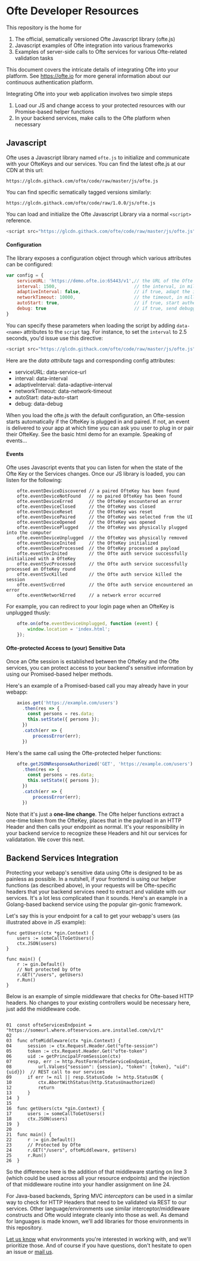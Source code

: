 # Ofte Developer Resources

This repository is the home for

1. The official, sematically versioned Ofte Javascript library (ofte.js)
2. Javascript examples of Ofte integration into various frameworks
3. Examples of server-side calls to Ofte services for various Ofte-related validation tasks

This document covers the intricate details of integrating Ofte into your platform. See https://ofte.io for more general information about our continuous authentication platform.

Integrating Ofte into your web application involves two simple steps

1. Load our JS and change access to your protected resources with our Promise-based helper functions
2. In your backend services, make calls to the Ofte platform when necessary 

## Javascript

Ofte uses a Javascript library named `ofte.js` to initialize and communicate with your OfteKeys and our services. You can find the latest ofte.js at our CDN at this url:

```https://glcdn.githack.com/ofte/code/raw/master/js/ofte.js```

You can find specific sematically tagged versions similarly:

```https://glcdn.githack.com/ofte/code/raw/1.0.0/js/ofte.js```

You can load and initialize the Ofte Javascript Library via a normal `<script>` reference.

```javascript
<script src="https://glcdn.githack.com/ofte/code/raw/master/js/ofte.js"></script>
```

#### Configuration
The library exposes a configuration object through which various attributes can be configured:

```javascript
var config = {
    serviceURL: 'https://demo.ofte.io:65443/v1',// the URL of the Ofte Auth Service (dependent on your implementation)
    interval: 1500,                             // the interval, in milliseconds, of continuous authentication
    adaptiveInterval: false,                    // if true, adapt the interval in accordance with network speed
    networkTimeout: 10000,                      // the timeout, in millseconds, for network requests
    autoStart: true,                            // if true, start authenticating as soon as the device is paired/opened
    debug: true                                 // if true, send debugging output to the console
}
```

You can specify these parameters when loading the script by adding `data-<name>` attributes to the `script` tag. For instance, to set the `interval` to 2.5 seconds, you'd issue use this directive:

```javascript
<script src="https://glcdn.githack.com/ofte/code/raw/master/js/ofte.js" data-interval="2500"></script>
```

Here are the <i>data attribute</i> tags and corresponding config attributes:

* serviceURL: data-service-url
* interval: data-interval
* adaptiveInterval: data-adaptive-interval
* networkTimeout: data-network-timeout
* autoStart: data-auto-start
* debug: data-debug



When you load the ofte.js with the default configuration, an Ofte-session starts automatically if the OfteKey is plugged in and paired. If not, an event is delivered to your app at which time you can ask you user to plug in or pair their OfteKey. See the basic html demo for an example. Speaking of events...

#### Events
Ofte uses Javascript events that you can listen for when the state of the Ofte Key or the Services changes. Once our JS library is loaded, you can listen for the following:

```
    ofte.eventDeviceDiscovered // a paired OfteKey has been found
    ofte.eventDeviceNotFound   // no paired OfteKey has been found
    ofte.eventDeviceErred      // the OfteKey encountered an error
    ofte.eventDeviceClosed     // the OfteKey was closed
    ofte.eventDeviceReset      // the OfteKey was reset
    ofte.eventDevicePaired     // the OfteKey was selected from the UI
    ofte.eventDeviceOpened     // the OfteKey was opened
    ofte.eventDevicePlugged    // the OfteKey was physically plugged into the computer
    ofte.eventDeviceUnplugged  // the OfteKey was physically removed
    ofte.eventDeviceInited     // the OfteKey initialized
    ofte.eventDeviceProcessed  // the OfteKey processed a payload
    ofte.eventSvcInited        // the Ofte auth service successfully initialized with a OfteKey
    ofte.eventSvcProcessed     // the Ofte auth service successfully processed an OfteKey round
    ofte.eventSvcKilled        // the Ofte auth service killed the session
    ofte.eventSvcErred         // the Ofte auth service encountered an error
    ofte.eventNetworkErred     // a network error occurred
```

For example, you can redirect to your login page when an OfteKey is unplugged thusly:

```javascript
    ofte.on(ofte.eventDeviceUnplugged, function (event) {
        window.location = 'index.html';
    });
```

#### Ofte-protected Access to (your) Sensitive Data

Once an Ofte session is established between the OfteKey and the Ofte services, you can protect access to your backend's sensitive information by using our Promised-based helper methods. 

Here's an example of a Promised-based call you may already have in your webapp:

```javascript
    axios.get('https://example.com/users')
      .then(res => {
        const persons = res.data;
        this.setState({ persons });
      })
      .catch(err => {
          processError(err);
      })
```

Here's the same call using the Ofte-protected helper functions:

```javascript
    ofte.getJSONResponseAuthorized('GET', 'https://example.com/users')
      .then(res => {
        const persons = res.data;
        this.setState({ persons });
      })
      .catch(err => {
          processError(err);
      })
```

Note that it's just a **one-line change**. The Ofte helper functions extract a one-time token from the OfteKey, places that in the payload in an HTTP Header and then calls your endpoint as normal. It's your responsibility in your backend service to recognize these Headers and hit our services for validatation. We cover this next.

## Backend Services Integration

Protecting your webapp's sensitive data using Ofte is designed to be as painless as possible. In a nutshell, if your frontend is using our helper functions (as described above), in your requests will be Ofte-specific headers that your backend services need to extract and validate with our services. It's a lot less complicated than it sounds. Here's an example in a Golang-based backend service using the popular gin-gonic framework.

Let's say this is your endpoint for a call to get your webapp's users (as illustrated above in JS example):

```golang
func getUsers(ctx *gin.Context) {
    users := someCallToGetUsers()
    ctx.JSON(users)
}

func main() {
    r := gin.Default()
    // Not protected by Ofte
    r.GET("/users", getUsers)
    r.Run()
}
```

Below is an example of simple middleware that checks for Ofte-based HTTP headers. No changes to your existing controllers would be necessary here, just add the middleware code. 

```golang

01  const ofteServicesEndpoint = "https://someurl.where.ofteservices.are.installed.com/v1/t"
02  
03  func ofteMiddleware(ctx *gin.Context) {
04      session := ctx.Request.Header.Get("ofte-session")
05      token := ctx.Request.Header.Get("ofte-token")
06      uid := getPrincipalFromSession(ctx)
07      resp, err := http.PostForm(ofteServiceEndpoint,
08          url.Values{"session": {session}, "token": {token}, "uid": {uid}})  // REST call to our services
09      if err != nil || resp.StatusCode != http.StatusOK {
10          ctx.AbortWithStatus(http.StatusUnauthorized)
12          return
13      }
14  }
15
16  func getUsers(ctx *gin.Context) {
17      users := someCallToGetUsers()
18      ctx.JSON(users)
19  }
20
21  func main() {
22      r := gin.Default()
23      // Protected by Ofte
24      r.GET("/users", ofteMiddleware, getUsers)
25      r.Run()
26  }
```

So the difference here is the addition of that middleware starting on line 3 (which could be used across all your resource endpoints) and the injection of that middleware routine into your handler assignment on line 24.

For Java-based backends, Spring MVC *interceptors* can be used in a similar way to check for HTTP Headers that need to be validated via REST to our services. Other language/environments use similar interceptor/middleware constructs and Ofte would integrate cleanly into those as well. As demand for languages is made known, we'll add libraries for those environments in this repository.

[Let us know](mailto:info@ofte.io) what environments you're interested in working with, and we'll prioritize those. And of course if you have questions, don't hesitate to open an issue or [mail us](mailto:info@ofte.io).